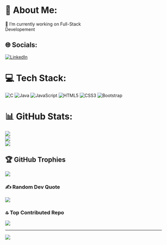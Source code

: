 # 💫 About Me:
🔭 I’m currently working on Full-Stack<br>      Developement


## 🌐 Socials:
[![LinkedIn](https://img.shields.io/badge/LinkedIn-%230077B5.svg?logo=linkedin&logoColor=white)](https://linkedin.com/in/rupam-modak-a87066251/) 

# 💻 Tech Stack:
![C](https://img.shields.io/badge/c-%2300599C.svg?style=for-the-badge&logo=c&logoColor=white) ![Java](https://img.shields.io/badge/java-%23ED8B00.svg?style=for-the-badge&logo=java&logoColor=white) ![JavaScript](https://img.shields.io/badge/javascript-%23323330.svg?style=for-the-badge&logo=javascript&logoColor=%23F7DF1E) ![HTML5](https://img.shields.io/badge/html5-%23E34F26.svg?style=for-the-badge&logo=html5&logoColor=white) ![CSS3](https://img.shields.io/badge/css3-%231572B6.svg?style=for-the-badge&logo=css3&logoColor=white) ![Bootstrap](https://img.shields.io/badge/bootstrap-%23563D7C.svg?style=for-the-badge&logo=bootstrap&logoColor=white)
# 📊 GitHub Stats:
![](https://github-readme-stats.vercel.app/api?username=Mapur2&theme=omni&hide_border=false&include_all_commits=true&count_private=false)<br/>
![](https://github-readme-streak-stats.herokuapp.com/?user=Mapur2&theme=omni&hide_border=false)<br/>
![](https://github-readme-stats.vercel.app/api/top-langs/?username=Mapur2&theme=omni&hide_border=false&include_all_commits=true&count_private=false&layout=compact)

## 🏆 GitHub Trophies
![](https://github-profile-trophy.vercel.app/?username=Mapur2&theme=radical&no-frame=false&no-bg=false&margin-w=4)

### ✍️ Random Dev Quote
![](https://quotes-github-readme.vercel.app/api?type=horizontal&theme=radical)

### 🔝 Top Contributed Repo
![](https://github-contributor-stats.vercel.app/api?username=Mapur2&limit=5&theme=dark&combine_all_yearly_contributions=true)

---
[![](https://visitcount.itsvg.in/api?id=Mapur2&icon=0&color=0)](https://visitcount.itsvg.in)

<!-- Proudly created with GPRM ( https://gprm.itsvg.in ) -->
